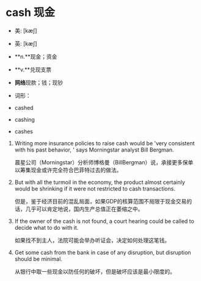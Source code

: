 # cash 现金

- 美: [kæʃ] 
- 英: [kæʃ] 

- **n.**现金；资金
- **v.**兑现支票
- **网络**现款；钱；现钞

- 词形：

- cashed
- cashing
- cashes

1. Writing more insurance policies to raise cash would be 'very consistent with his past behavior, ' says Morningstar analyst Bill Bergman. 

   晨星公司（Morningstar）分析师博格曼（BillBergman）说，承接更多保单以筹集现金或许完全符合巴菲特过去的做法。

    

2. But with all the turmoil in the economy, the product almost certainly would be shrinking if it were not restricted to cash transactions. 

   但是，鉴于经济目前的混乱局面，如果GDP的核算范围不局限于现金交易的话，几乎可以肯定地说，国内生产总值正在萎缩之中。

    

3. If the owner of the cash is not found, a court hearing could be called to decide what to do with it. 

   如果找不到主人，法院可能会举办听证会，决定如何处理这笔钱。

    

4. Get some cash from the bank in case of any disruption, but disruption should be minimal. 

   从银行中取一些现金以防任何的破坏，但是破坏应该是最小限度的。

    